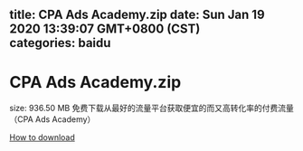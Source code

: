 
title: CPA Ads Academy.zip
date: Sun Jan 19 2020 13:39:07 GMT+0800 (CST)    
categories: baidu
---

# CPA Ads Academy.zip
size: 936.50 MB
 免费下载从最好的流量平台获取便宜的而又高转化率的付费流量（CPA Ads Academy）
 

[How to download](https://bpcam.bemobtrk.com/go/2ceec3aa-1ca2-46d6-b9ff-aaa5c184517c?jno=5232)